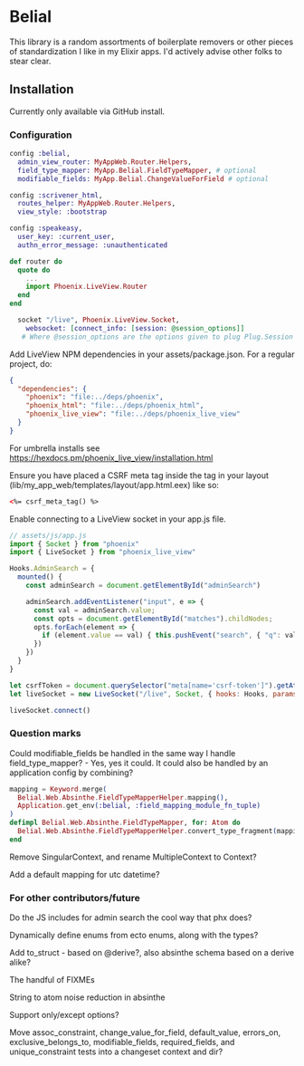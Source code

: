 # Belial

This library is a random assortments of boilerplate removers or
other pieces of standardization I like in my Elixir apps. I'd actively
advise other folks to stear clear.

## Installation

Currently only available via GitHub install.

### Configuration

```elixir config.exs
config :belial,
  admin_view_router: MyAppWeb.Router.Helpers,
  field_type_mapper: MyApp.Belial.FieldTypeMapper, # optional
  modifiable_fields: MyApp.Belial.ChangeValueForField # optional

config :scrivener_html,
  routes_helper: MyAppWeb.Router.Helpers,
  view_style: :bootstrap

config :speakeasy,
  user_key: :current_user,
  authn_error_message: :unauthenticated
```

```elixir lib/my_app_web.ex
def router do
  quote do
    ...
    import Phoenix.LiveView.Router
  end
end
```

```elixir lib/my_app_web/endpoint.ex
  socket "/live", Phoenix.LiveView.Socket,
    websocket: [connect_info: [session: @session_options]]
   # Where @session_options are the options given to plug Plug.Session extracted to a module attribute.
```

Add LiveView NPM dependencies in your assets/package.json. For a regular project, do:

```json package.json
{
  "dependencies": {
    "phoenix": "file:../deps/phoenix",
    "phoenix_html": "file:../deps/phoenix_html",
    "phoenix_live_view": "file:../deps/phoenix_live_view"
  }
}
```

For umbrella installs see https://hexdocs.pm/phoenix_live_view/installation.html

Ensure you have placed a CSRF meta tag inside the <head> tag in your layout (lib/my_app_web/templates/layout/app.html.eex) like so:

```html
<%= csrf_meta_tag() %>
```

Enable connecting to a LiveView socket in your app.js file.

```js
// assets/js/app.js
import { Socket } from "phoenix"
import { LiveSocket } from "phoenix_live_view"

Hooks.AdminSearch = {
  mounted() {
    const adminSearch = document.getElementById("adminSearch")

    adminSearch.addEventListener("input", e => {
      const val = adminSearch.value;
      const opts = document.getElementById("matches").childNodes;
      opts.forEach(element => {
        if (element.value == val) { this.pushEvent("search", { "q": val }) }
      })
    })
  }
}

let csrfToken = document.querySelector("meta[name='csrf-token']").getAttribute("content")
let liveSocket = new LiveSocket("/live", Socket, { hooks: Hooks, params: { _csrf_token: csrfToken } })

liveSocket.connect()
```

### Question marks

Could modifiable_fields be handled in the same way I handle field_type_mapper? -
Yes, yes it could. It could also be handled by an application config
by combining?

```elixir
mapping = Keyword.merge(
  Belial.Web.Absinthe.FieldTypeMapperHelper.mapping(),
  Application.get_env(:belial, :field_mapping_module_fn_tuple)
)
defimpl Belial.Web.Absinthe.FieldTypeMapper, for: Atom do
  Belial.Web.Absinthe.FieldTypeMapperHelper.convert_type_fragment(mapping)
end
```

Remove SingularContext, and rename MultipleContext to Context?

Add a default mapping for utc datetime?

### For other contributors/future

Do the JS includes for admin search the cool way that phx does?

Dynamically define enums from ecto enums, along with the types?

Add to_struct - based on @derive?, also absinthe schema based on a derive alike?

The handful of FIXMEs

String to atom noise reduction in absinthe

Support only/except options?

Move assoc_constraint, change_value_for_field, default_value, errors_on, exclusive_belongs_to, modifiable_fields, required_fields, and unique_constraint tests into a changeset context and dir?
